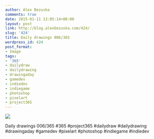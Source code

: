 ```yaml
---
author: Alex Bezuska
comments: true
date: 2015-01-11 13:05:14+00:00
layout: post
link: http://blog.alexbezuska.com/424/
slug: '424'
title: Daily drawings 006/365
wordpress_id: 424
post_format:
- Image
tags:
- '365'
- dailydraw
- dailydrawing
- drawingaday
- gamedev
- indiedev
- indiegame
- photoshop
- pixelart
- project365
---
```


![](/images/2015/01/tumblr_ni0kcrlJLk1u11b0ro1_1280.jpg)

Daily drawings 006/365 #365 #project365 #dailydraw #dailydrawing #drawingaday #gamedev #pixelart #photoshop #indiegame #indiedev
